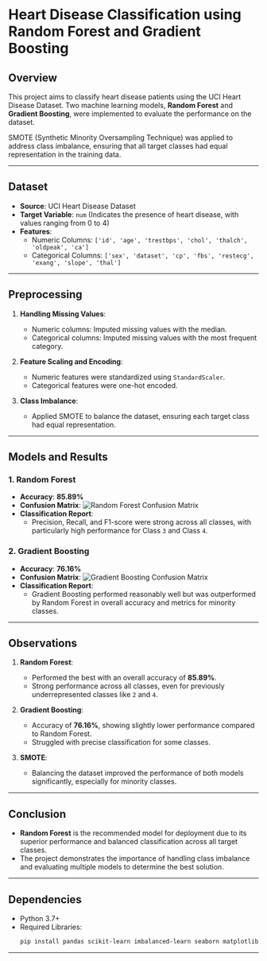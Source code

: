 
# Heart Disease Classification using Random Forest and Gradient Boosting

## Overview
This project aims to classify heart disease patients using the UCI Heart Disease Dataset. Two machine learning models, **Random Forest** and **Gradient Boosting**, were implemented to evaluate the performance on the dataset.

SMOTE (Synthetic Minority Oversampling Technique) was applied to address class imbalance, ensuring that all target classes had equal representation in the training data.

---

## Dataset
- **Source**: UCI Heart Disease Dataset
- **Target Variable**: `num` (Indicates the presence of heart disease, with values ranging from 0 to 4)
- **Features**:
  - Numeric Columns: `['id', 'age', 'trestbps', 'chol', 'thalch', 'oldpeak', 'ca']`
  - Categorical Columns: `['sex', 'dataset', 'cp', 'fbs', 'restecg', 'exang', 'slope', 'thal']`

---

## Preprocessing
1. **Handling Missing Values**:
   - Numeric columns: Imputed missing values with the median.
   - Categorical columns: Imputed missing values with the most frequent category.

2. **Feature Scaling and Encoding**:
   - Numeric features were standardized using `StandardScaler`.
   - Categorical features were one-hot encoded.

3. **Class Imbalance**:
   - Applied SMOTE to balance the dataset, ensuring each target class had equal representation.

---

## Models and Results

### 1. Random Forest
- **Accuracy**: **85.89%**
- **Confusion Matrix**:
  ![Random Forest Confusion Matrix](random_forest_confusion_matrix.png)
- **Classification Report**:
  - Precision, Recall, and F1-score were strong across all classes, with particularly high performance for Class `3` and Class `4`.

### 2. Gradient Boosting
- **Accuracy**: **76.16%**
- **Confusion Matrix**:
  ![Gradient Boosting Confusion Matrix](gradient_boosting_confusion_matrix.png)
- **Classification Report**:
  - Gradient Boosting performed reasonably well but was outperformed by Random Forest in overall accuracy and metrics for minority classes.

---

## Observations
1. **Random Forest**:
   - Performed the best with an overall accuracy of **85.89%**.
   - Strong performance across all classes, even for previously underrepresented classes like `2` and `4`.

2. **Gradient Boosting**:
   - Accuracy of **76.16%**, showing slightly lower performance compared to Random Forest.
   - Struggled with precise classification for some classes.

3. **SMOTE**:
   - Balancing the dataset improved the performance of both models significantly, especially for minority classes.

---

## Conclusion
- **Random Forest** is the recommended model for deployment due to its superior performance and balanced classification across all target classes.
- The project demonstrates the importance of handling class imbalance and evaluating multiple models to determine the best solution.

---

## Dependencies
- Python 3.7+
- Required Libraries:
  ```bash
  pip install pandas scikit-learn imbalanced-learn seaborn matplotlib kagglehub
  ```

---

